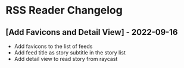 # RSS Reader Changelog

## [Add Favicons and Detail View] - 2022-09-16

- Add favicons to the list of feeds
- Add feed title as story subtitle in the story list
- Add detail view to read story from raycast
